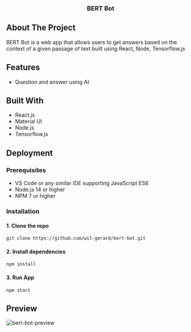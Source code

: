 <p align="center">
  <h3 align="center">BERT Bot</h3>
</p>

## About The Project

BERT Bot is a web app that allows users to get answers based on the context of a given passage of text built using React, Node, Tensorflow.js

## Features

- Question and answer using AI

## Built With

- React.js
- Material UI
- Node.js
- Tensorflow.js

## Deployment

### Prerequisites

- VS Code or any similar IDE supporting JavaScript ES6
- Node.js 14 or higher
- NPM 7 or higher

### Installation

#### 1. Clone the repo

`git clone https://github.com/wil-gerard/bert-bot.git`

#### 2. Install dependencies

`npm install`

#### 3. Run App

`npm start`

## Preview

![bert-bot-preview](https://user-images.githubusercontent.com/74286884/132595458-48000470-ce23-42fd-b010-fc190333d986.gif)
